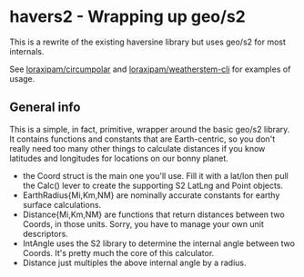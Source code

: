 # havers2 - Wrapping up geo/s2

This is a rewrite of the existing haversine library but uses geo/s2 for most internals.

See [loraxipam/circumpolar](https://github.com/loraxipam/circumpolar) and [loraxipam/weatherstem-cli](https://github.com/loraxipam/weatherstem-cli) for examples of usage.

## General info

This is a simple, in fact, primitive, wrapper around the basic geo/s2 library. It contains functions and constants that are Earth-centric, so you don't really need too many other things to calculate distances if you know latitudes and longitudes for locations on our bonny planet.

  - the Coord struct is the main one you'll use. Fill it with a lat/lon then pull the Calc() lever to create the supporting S2 LatLng and Point objects.
  - EarthRadius{Mi,Km,NM} are nominally accurate constants for earthy surface calculations.
  - Distance{Mi,Km,NM} are functions that return distances between two Coords, in those units. Sorry, you have to manage your own unit descriptors.
  - IntAngle uses the S2 library to determine the internal angle between two Coords. It's pretty much the core of this calculator.
  - Distance just multiples the above internal angle by a radius.
